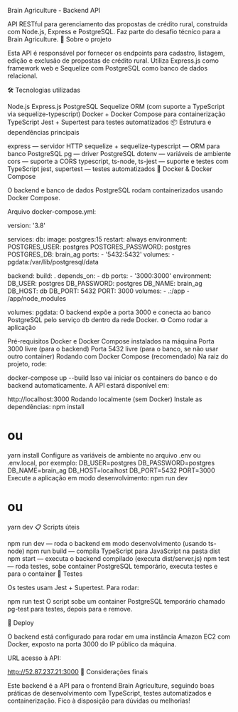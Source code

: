 Brain Agriculture - Backend API

API RESTful para gerenciamento das propostas de crédito rural, construída com Node.js, Express e PostgreSQL.
Faz parte do desafio técnico para a Brain Agriculture.
🚀 Sobre o projeto

Esta API é responsável por fornecer os endpoints para cadastro, listagem, edição e exclusão de propostas de crédito rural.
Utiliza Express.js como framework web e Sequelize com PostgreSQL como banco de dados relacional.

🛠️ Tecnologias utilizadas

Node.js
Express.js
PostgreSQL
Sequelize ORM (com suporte a TypeScript via sequelize-typescript)
Docker + Docker Compose para containerização
TypeScript
Jest + Supertest para testes automatizados
📦 Estrutura e dependências principais

express — servidor HTTP
sequelize + sequelize-typescript — ORM para banco PostgreSQL
pg — driver PostgreSQL
dotenv — variáveis de ambiente
cors — suporte a CORS
typescript, ts-node, ts-jest — suporte e testes com TypeScript
jest, supertest — testes automatizados
🐳 Docker & Docker Compose

O backend e banco de dados PostgreSQL rodam containerizados usando Docker Compose.

Arquivo docker-compose.yml:

version: '3.8'

services:
  db:
    image: postgres:15
    restart: always
    environment:
      POSTGRES_USER: postgres
      POSTGRES_PASSWORD: postgres
      POSTGRES_DB: brain_ag
    ports:
      - '5432:5432'
    volumes:
      - pgdata:/var/lib/postgresql/data

  backend:
    build: .
    depends_on:
      - db
    ports:
      - '3000:3000'
    environment:
      DB_USER: postgres
      DB_PASSWORD: postgres
      DB_NAME: brain_ag
      DB_HOST: db
      DB_PORT: 5432
      PORT: 3000
    volumes:
      - .:/app
      - /app/node_modules

volumes:
  pgdata:
O backend expõe a porta 3000 e conecta ao banco PostgreSQL pelo serviço db dentro da rede Docker.
⚙️ Como rodar a aplicação

Pré-requisitos
Docker e Docker Compose instalados na máquina
Porta 3000 livre (para o backend)
Porta 5432 livre (para o banco, se não usar outro container)
Rodando com Docker Compose (recomendado)
Na raiz do projeto, rode:

docker-compose up --build
Isso vai iniciar os containers do banco e do backend automaticamente. A API estará disponível em:

http://localhost:3000
Rodando localmente (sem Docker)
Instale as dependências:
npm install
# ou
yarn install
Configure as variáveis de ambiente no arquivo .env ou .env.local, por exemplo:
DB_USER=postgres
DB_PASSWORD=postgres
DB_NAME=brain_ag
DB_HOST=localhost
DB_PORT=5432
PORT=3000
Execute a aplicação em modo desenvolvimento:
npm run dev
# ou
yarn dev
📋 Scripts úteis

npm run dev — roda o backend em modo desenvolvimento (usando ts-node)
npm run build — compila TypeScript para JavaScript na pasta dist
npm start — executa o backend compilado (executa dist/server.js)
npm test — roda testes, sobe container PostgreSQL temporário, executa testes e para o container
🧪 Testes

Os testes usam Jest + Supertest. Para rodar:

npm run test
O script sobe um container PostgreSQL temporário chamado pg-test para testes, depois para e remove.

📍 Deploy

O backend está configurado para rodar em uma instância Amazon EC2 com Docker, exposto na porta 3000 do IP público da máquina.

URL acesso à API:

http://52.87.237.21:3000
📝 Considerações finais

Este backend é a API para o frontend Brain Agriculture, seguindo boas práticas de desenvolvimento com TypeScript, testes automatizados e containerização.
Fico à disposição para dúvidas ou melhorias!